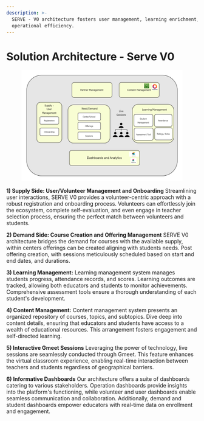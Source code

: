 ```yaml
---
description: >-
  SERVE - V0 architecture fosters user management, learning enrichment, and
  operational efficiency.
---
```


# Solution Architecture - Serve V0



<figure><img src="../.gitbook/assets/SolutionArchitecture-ServePrarambh.png" alt=""><figcaption></figcaption></figure>

**1) Supply Side: User/Volunteer Management and Onboarding** Streamlining user interactions, SERVE V0 provides a volunteer-centric approach with a robust registration and onboarding process. Volunteers can effortlessly join the ecosystem, complete self-evaluation, and even engage in teacher selection process, ensuring the perfect match between volunteers and students.

**2) Demand Side: Course Creation and Offering Management** SERVE V0 architecture bridges the demand for courses with the available supply, within centers offerings can be created aligning with students needs. Post offering creation, with sessions meticulously scheduled based on start and end dates, and durations.&#x20;

**3) Learning Management:** Learning management system manages students progress, attendance records, and scores. Learning outcomes are tracked, allowing both educators and students to monitor achievements. Comprehensive assessment tools ensure a thorough understanding of each student's development.

**4) Content Management:** Content management system presents an organized repository of courses, topics, and subtopics. Dive deep into content details, ensuring that educators and students have access to a wealth of educational resources. This arrangement fosters engagement and self-directed learning.

**5) Interactive Gmeet Sessions** Leveraging the power of technology, live sessions are seamlessly conducted through Gmeet. This feature enhances the virtual classroom experience, enabling real-time interaction between teachers and students regardless of geographical barriers.

**6) Informative Dashboards** Our architecture offers a suite of dashboards catering to various stakeholders. Operation dashboards provide insights into the platform's functioning, while volunteer and user dashboards enable seamless communication and collaboration. Additionally, demand and student dashboards empower educators with real-time data on enrollment and engagement.
